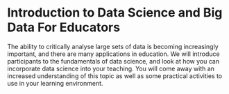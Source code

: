 # Introduction to Data Science and Big Data For Educators

The ability to critically analyse large sets of data is becoming increasingly important, and there are many applications in education. We will introduce participants to the fundamentals of data science, and look at how you can incorporate data science into your teaching. You will come away with an increased understanding of this topic as well as some practical activities to use in your learning environment.